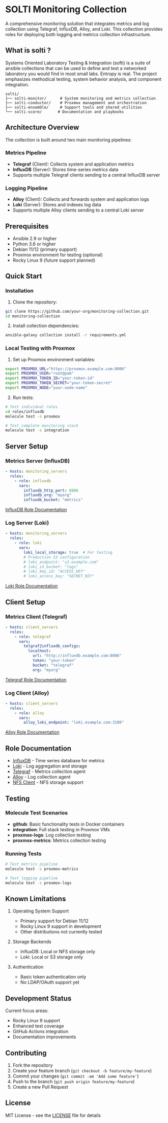 # SOLTI Monitoring Collection

A comprehensive monitoring solution that integrates metrics and log collection using Telegraf, InfluxDB, Alloy, and Loki. This collection provides roles for deploying both logging and metrics collection infrastructure.

## What is solti ?

Systems Oriented Laboratory Testing & Integration (softi) is a suite 
of ansible collections that can be used to define and test a networked 
laboratory you would find in most small labs. Entropy is real. The project emphasizes methodical testing, system behavior analysis, and component integration.  

```
solti/
├── solti-monitor/      # System monitoring and metrics collection
├── solti-conductor/    # Proxmox management and orchestration
├── solti-ensemble/     # Support tools and shared utilities
└── solti-score/       # Documentation and playbooks
```

## Architecture Overview

The collection is built around two main monitoring pipelines:

### Metrics Pipeline
- **Telegraf** (Client): Collects system and application metrics
- **InfluxDB** (Server): Stores time-series metrics data
- Supports multiple Telegraf clients sending to a central InfluxDB server

### Logging Pipeline
- **Alloy** (Client): Collects and forwards system and application logs
- **Loki** (Server): Stores and indexes log data
- Supports multiple Alloy clients sending to a central Loki server

## Prerequisites

- Ansible 2.9 or higher
- Python 3.6 or higher
- Debian 11/12 (primary support)
- Proxmox environment for testing (optional)
- Rocky Linux 9 (future support planned)

## Quick Start

### Installation

1. Clone the repository:
```bash
git clone https://github.com/your-org/monitoring-collection.git
cd monitoring-collection
```

2. Install collection dependencies:
```bash
ansible-galaxy collection install -r requirements.yml
```

### Local Testing with Proxmox

1. Set up Proxmox environment variables:
```bash
export PROXMOX_URL="https://proxmox.example.com:8006"
export PROXMOX_USER="root@pam"
export PROXMOX_TOKEN_ID="your-token-id"
export PROXMOX_TOKEN_SECRET="your-token-secret"
export PROXMOX_NODE="your-node-name"
```

2. Run tests:
```bash
# Test individual roles
cd roles/influxdb
molecule test -s proxmox

# Test complete monitoring stack
molecule test -s integration
```

## Server Setup

### Metrics Server (InfluxDB)

```yaml
- hosts: monitoring_servers
  roles:
    - role: influxdb
      vars:
        influxdb_http_port: 8086
        influxdb_org: "myorg"
        influxdb_bucket: "metrics"
```

[InfluxDB Role Documentation](roles/influxdb/README.md)

### Log Server (Loki)

```yaml
- hosts: monitoring_servers
  roles:
    - role: loki
      vars:
        loki_local_storage: true  # For testing
        # Production S3 configuration
        # loki_endpoint: "s3.example.com"
        # loki_s3_bucket: "logs"
        # loki_key_id: "ACCESS_KEY"
        # loki_access_key: "SECRET_KEY"
```

[Loki Role Documentation](roles/loki/README.md)

## Client Setup

### Metrics Client (Telegraf)

```yaml
- hosts: client_servers
  roles:
    - role: telegraf
      vars:
        telgraf2influxdb_configs:
          localhost:
            url: "http://influxdb.example.com:8086"
            token: "your-token"
            bucket: "telegraf"
            org: "myorg"
```

[Telegraf Role Documentation](roles/telegraf/README.md)

### Log Client (Alloy)

```yaml
- hosts: client_servers
  roles:
    - role: alloy
      vars:
        alloy_loki_endpoint: "loki.example.com:3100"
```

[Alloy Role Documentation](roles/alloy/README.md)

## Role Documentation

- [InfluxDB](roles/influxdb/README.md) - Time series database for metrics
- [Loki](roles/loki/README.md) - Log aggregation and storage
- [Telegraf](roles/telegraf/README.md) - Metrics collection agent
- [Alloy](roles/alloy/README.md) - Log collection agent
- [NFS Client](roles/nfs-client/README.md) - NFS storage support

## Testing

### Molecule Test Scenarios

- **github**: Basic functionality tests in Docker containers
- **integration**: Full stack testing in Proxmox VMs
- **proxmox-logs**: Log collection testing
- **proxmox-metrics**: Metrics collection testing

### Running Tests

```bash
# Test metrics pipeline
molecule test -s proxmox-metrics

# Test logging pipeline
molecule test -s proxmox-logs
```

## Known Limitations

1. Operating System Support
   - Primary support for Debian 11/12
   - Rocky Linux 9 support in development
   - Other distributions not currently tested

2. Storage Backends
   - InfluxDB: Local or NFS storage only
   - Loki: Local or S3 storage only

3. Authentication
   - Basic token authentication only
   - No LDAP/OAuth support yet

## Development Status

Current focus areas:
- Rocky Linux 9 support
- Enhanced test coverage
- GitHub Actions integration
- Documentation improvements

## Contributing

1. Fork the repository
2. Create your feature branch (`git checkout -b feature/my-feature`)
3. Commit your changes (`git commit -am 'Add some feature'`)
4. Push to the branch (`git push origin feature/my-feature`)
5. Create a new Pull Request

## License

MIT License - see the [LICENSE](LICENSE) file for details

